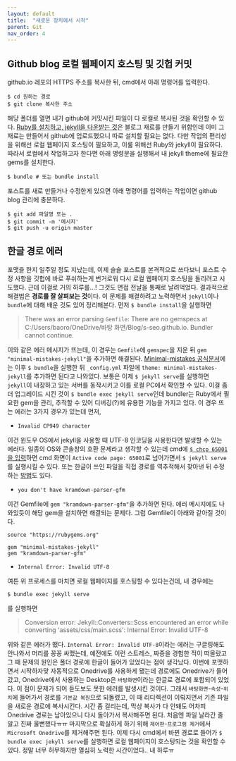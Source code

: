 ```yaml
---
layout: default
title:  "새로운 장치에서 시작"
parent: Git
nav_order: 4
---
```






## Github blog 로컬 웹페이지 호스팅 및 깃헙 커밋

github.io 레포의 HTTPS 주소를 복사한 뒤, cmd에서 아래 명령어를 입력한다.

```
$ cd 원하는 경로
$ git clone 복사한 주소
```

해당 폴더를 열면 내가 github에 커밋시킨 파일이 다 로컬로 복사된 것을 확인할 수 있다. [Ruby를 설치하고, jekyll을 다운받는 것](https://s-seo.github.io/blog/first-post/)은 블로그 재료를 만들기 위함인데 이미 그 재료는 만들어서 github에 업로드했으니 따로 설치할 필요는 없다. 다만 작업의 편리성을 위해선 로컬 웹페이지 호스팅이 필요하고, 이룰 위해선 Ruby와 jekyll이 필요하다. 따라서 로컬에서 작업하고자 한다면 아래 명령문을 실행해서 내 jekyll theme에 필요한 gems를 설치한다.

```
$ bundle # 또는 bundle install
```

포스트를 새로 만들거나 수정한게 있으면 아래 명령어를 입력하는 작업이면 github blog 관리에 충분하다.

```
$ git add 파일명 또는 .
$ git commit -m '메시지'
$ git push -u origin master
```




## 한글 경로 에러

포맷을 한지 일주일 정도 지났는데, 이제 슬슬 포스트를 본격적으로 쓰다보니 포스트 수정 사항을 깃헙에 바로 푸쉬하는게 번거로워 다시 로컬 웹페이지 호스팅을 돌리려고 시도했다. 근데 이걸로 거의 하루를...! 그것도 면접 전날을 통째로 날려먹었다. 결과적으로 해결법은 **경로를 잘 살펴보는 것**이다. 이 문제를 해결하려고 노력하면서 `jekyll`이나 `bundle`에 대해 배운 것도 있어 정리해본다. 먼저 `$ bundle install`을 실행하면

> There was an error parsing `Gemfile`: There are no gemspecs at C:/Users/baoro/OneDrive/바탕 화면/Blog/s-seo.github.io. Bundler cannot continue.

이와 같은 에러 메시지가 뜨는데, 이 경우는 `Gemfile`에 `gemspec`을 지운 뒤 `gem "minimal-mistakes-jekyll"`을 추가하면 해결된다. [Minimal-mistakes 공식문서](https://github.com/mmistakes/minimal-mistakes)에는 이후 `$ bundle`을 실행한 뒤 `_config.yml` 파일에 `theme: minimal-mistakes-jekyll`를 추가하면 된다고 나와있다. 보통은 이제 `$ jekyll serve`를 실행하면 `jekyll`이 내장하고 있는 서버를 동작시키고 이를 로컬 PC에서 확인할 수 있다. 이걸 좀 더 업그레이드 시킨 것이 `$ bundle exec jekyll serve`인데 bundler는 Ruby에서 필요한 gem을 관리, 추적할 수 있어 디버깅(?)에 유용한 기능을 가지고 있다. 이 경우 뜨는 에러는 3가지 경우가 있는데 먼저,

- `Invalid CP949 character`

이건 윈도우 OS에서 jekyll을 사용할 때 UTF-8 인코딩을 사용한다면 발생할 수 있는 에러다. 일종의 OS와 콘솔창의 호환 문제라고 생각할 수 있는데 cmd에 [`$ chcp 65001`을 입력](https://aisiunme.github.io/jekyll/2018/07/25/troubleshooting-in-jekyll-serve/)하면 cmd 화면이 `Active code page: 65001`로 넘어가면서 `$ jekyll serve`를 실행시킬 수 있다. 또는 한글이 쓰인 파일을 직접 경로를 역추적해서 찾아낸 뒤 수정하는 [방법](https://min9nim.github.io/2018/08/jekyll-sass/)도 있다.


- `you don't have kramdown-parser-gfm`

이건 Gemfile에 `gem "kramdown-parser-gfm"`을 추가하면 된다. 에러 메시지에도 나와있듯이 해당 gem을 설치하면 해결되는 문제다. 그럼 Gemfile이 아래와 같아질 것이다.

```
source "https://rubygems.org"

gem "minimal-mistakes-jekyll"
gem "kramdown-parser-gfm"
```

- `Internal Error: Invalid UTF-8`

여튼 위 프로세스를 마치면 로컬 웹페이지를 호스팅할 수 있다는건데, 내 경우에는 

```
$ bundle exec jekyll serve
```

를 실행하면

> Conversion error: Jekyll::Converters::Scss encountered an error while converting 'assets/css/main.scss': Internal Error: Invalid UTF-8


위와 같은 에러가 떴다. `Internal Error: Invalid UTF-8`이라는 에러는 구글링해도 안나와서 머리를 꽁꽁 싸맸는데, 예전에도 이런 스트레스, 짜증을 경험한 적이 떠올랐고 그 때 문제의 원인은 폴더 경로에 한글이 들어가 있었다는 점이 생각났다. 이번에 포맷하면서 시작하자맞 자동적으로 Onedrive를 사용하게 됐는데 경로에도 Onedrive가 들어갔고, Onedrive에서 사용하는 Desktop은 `바탕화면`이라는 한글로 경로에 포함되어 있었다. 이 점이 문제가 되어 듣도보도 못한 에러를 발생시킨 것이다. 그래서 `바탕화면`-`속성`-`위치`에 들어가서 경로를 `기본값 복원`으로 되돌렸고, 이 때 리디렉션이 이뤄지면서 기존 파일을 새로운 경로에 복사시킨다. 시간 좀 걸리는데, 막상 복사가 다 안돼도 어차피 Onedrive 경로는 남아있으니 다시 돌아가서 복사해주면 된다. 처음엔 파일 날라간 줄 알고 진짜 울뻔했다ㅠㅠ 마지막으로 확실하게 하기 위해 `제어판`-`프로그램 제거`에서 `Microsoft Onedrive`를 제거해주면 된다. 이제 다시 cmd에서 바뀐 경로로 들어가 `$ bundle exec jekyll serve`를 실행하면 로컬 웹페이지이 호스팅되는 것을 확인할 수 있다. 정말 너무 허무하지만 열심히 노력한 시간이었다.. 내 하루ㅠ










